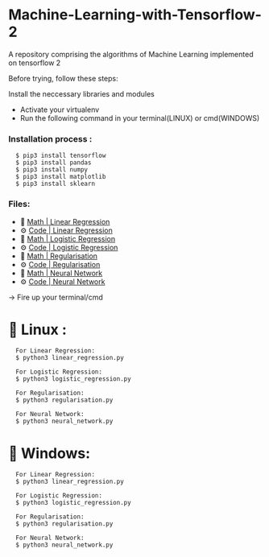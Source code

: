 # Machine-Learning-with-Tensorflow-2
A repository comprising the algorithms of Machine Learning 
implemented on tensorflow 2

Before trying, follow these steps:

  Install the neccessary libraries and modules
   - Activate your virtualenv
   - Run the following command in your terminal(LINUX) or cmd(WINDOWS)
 
  ###  Installation process :     
  
      $ pip3 install tensorflow
      $ pip3 install pandas
      $ pip3 install numpy
      $ pip3 install matplotlib
      $ pip3 install sklearn
      
  ### Files:
   - 📗 [Math | Linear Regression](machine_learning/docs/linear_regression.pdf)
   - ⚙️ [Code | Linear Regression](machine_learning/linear_regression.py)
   - 📗 [Math | Logistic Regression](machine_learning/docs/logistic_regression.pdf)
   - ⚙️ [Code | Logistic Regression](machine_learning/logistic_regression.py)
   - 📗 [Math | Regularisation](machine_learning/docs/regularisation.pdf)
   - ⚙️ [Code | Regularisation](machine_learning/regularisation.py)
   - 📗 [Math | Neural Network](machine_learning/docs/neural_network.pdf) 
   - ⚙️ [Code | Neural Network](machine_learning/neural_network.py)
  
  -> Fire up your terminal/cmd
   
   # 🤖 Linux :
      
      For Linear Regression:
      $ python3 linear_regression.py
      
      For Logistic Regression:
      $ python3 logistic_regression.py
     
      For Regularisation:
      $ python3 regularisation.py
      
      For Neural Network:
      $ python3 neural_network.py
  
  
  # 🤖 Windows:
  
      For Linear Regression:
      $ python3 linear_regression.py
      
      For Logistic Regression:
      $ python3 logistic_regression.py
      
      For Regularisation:
      $ python3 regularisation.py
      
      For Neural Network:
      $ python3 neural_network.py
